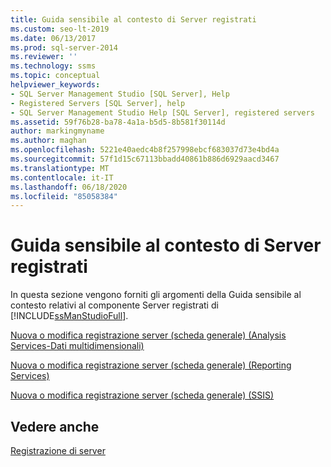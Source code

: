 ```yaml
---
title: Guida sensibile al contesto di Server registrati
ms.custom: seo-lt-2019
ms.date: 06/13/2017
ms.prod: sql-server-2014
ms.reviewer: ''
ms.technology: ssms
ms.topic: conceptual
helpviewer_keywords:
- SQL Server Management Studio [SQL Server], Help
- Registered Servers [SQL Server], help
- SQL Server Management Studio Help [SQL Server], registered servers
ms.assetid: 59f76b28-ba78-4a1a-b5d5-8b581f30114d
author: markingmyname
ms.author: maghan
ms.openlocfilehash: 5221e40aedc4b8f257998ebcf683037d73e4bd4a
ms.sourcegitcommit: 57f1d15c67113bbadd40861b886d6929aacd3467
ms.translationtype: MT
ms.contentlocale: it-IT
ms.lasthandoff: 06/18/2020
ms.locfileid: "85058384"
---
```

# <a name="registered-servers-f1-help"></a>Guida sensibile al contesto di Server registrati
  In questa sezione vengono forniti gli argomenti della Guida sensibile al contesto relativi al componente Server registrati di [!INCLUDE[ssManStudioFull](../../includes/ssmanstudiofull-md.md)].  
  
 [Nuova o modifica registrazione server &#40;scheda generale&#41; &#40;Analysis Services-Dati multidimensionali&#41;](../../database-engine/new-edit-server-registration-analysis-services-multidimensional-data.md)  
  
 [Nuova o modifica registrazione server &#40;scheda generale&#41; &#40;Reporting Services&#41;](../../database-engine/new-or-edit-server-registration-general-tab-reporting-services.md)  
  
 [Nuova o modifica registrazione server &#40;scheda generale&#41; &#40;SSIS&#41;](../../database-engine/new-or-edit-server-registration-general-tab-ssis.md)  
  
## <a name="see-also"></a>Vedere anche  
 [Registrazione di server](register-servers.md)  
  
  
